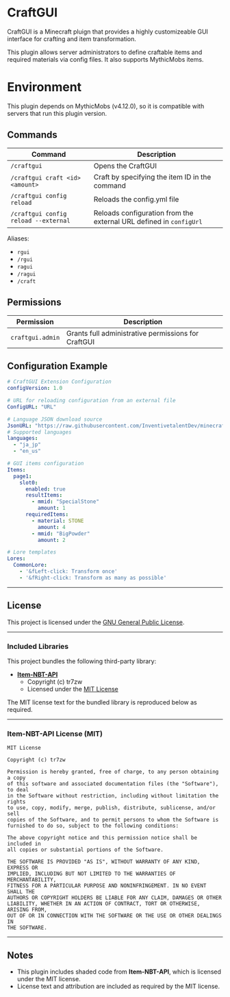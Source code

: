 # CraftGUI

CraftGUI is a Minecraft pluign that provides a highly customizeable GUI interface for crafting and item transformation.

This plugin allows server administrators to define craftable items and required materials via config files.
It also supports MythicMobs items.

# Environment
This plugin depends on MythicMobs (v4.12.0), so it is compatible with servers that run this plugin version.

## Commands

| Command | Description |
|----------|-------------|
| `/craftgui` | Opens the CraftGUI |
| `/craftgui craft <id> <amount>` | Craft by specifying the item ID in the command |
| `/craftgui config reload` | Reloads the config.yml file |
| `/craftgui config reload --external` | Reloads configuration from the external URL defined in `configUrl` |

Aliases:
- `rgui`
- `/rgui`
- `ragui`
- `/ragui`
- `/craft`

## Permissions

| Permission | Description |
|-------------|-------------|
| `craftgui.admin` | Grants full administrative permissions for CraftGUI |


## Configuration Example

```yaml
# CraftGUI Extension Configuration
configVersion: 1.0

# URL for reloading configuration from an external file
ConfigURL: "URL"

# Language JSON download source
JsonURL: "https://raw.githubusercontent.com/InventivetalentDev/minecraft-assets/1.15.2/assets/minecraft/lang/"
# Supported languages
languages:
  - "ja_jp"
  - "en_us"

# GUI items configuration
Items:
  page1:
    slot0:
      enabled: true
      resultItems:
        - mmid: "SpecialStone"
          amount: 1
      requiredItems:
        - material: STONE
          amount: 4
        - mmid: "BigPowder"
          amount: 2

# Lore templates
Lores:
  CommonLore:
    - '&fLeft-click: Transform once'
    - '&fRight-click: Transform as many as possible'
```

---

## License

This project is licensed under the [GNU General Public License](LICENSE).

---

### Included Libraries

This project bundles the following third-party library:

- **[Item-NBT-API](https://github.com/tr7zw/Item-NBT-API)**  
  - Copyright (c) tr7zw  
  - Licensed under the [MIT License](https://opensource.org/licenses/MIT)

The MIT license text for the bundled library is reproduced below as required.

---

### Item-NBT-API License (MIT)

```
MIT License

Copyright (c) tr7zw

Permission is hereby granted, free of charge, to any person obtaining a copy
of this software and associated documentation files (the "Software"), to deal
in the Software without restriction, including without limitation the rights
to use, copy, modify, merge, publish, distribute, sublicense, and/or sell
copies of the Software, and to permit persons to whom the Software is
furnished to do so, subject to the following conditions:

The above copyright notice and this permission notice shall be included in
all copies or substantial portions of the Software.

THE SOFTWARE IS PROVIDED "AS IS", WITHOUT WARRANTY OF ANY KIND, EXPRESS OR
IMPLIED, INCLUDING BUT NOT LIMITED TO THE WARRANTIES OF MERCHANTABILITY,
FITNESS FOR A PARTICULAR PURPOSE AND NONINFRINGEMENT. IN NO EVENT SHALL THE
AUTHORS OR COPYRIGHT HOLDERS BE LIABLE FOR ANY CLAIM, DAMAGES OR OTHER
LIABILITY, WHETHER IN AN ACTION OF CONTRACT, TORT OR OTHERWISE, ARISING FROM,
OUT OF OR IN CONNECTION WITH THE SOFTWARE OR THE USE OR OTHER DEALINGS IN
THE SOFTWARE.
```

---

## Notes

- This plugin includes shaded code from **Item-NBT-API**, which is licensed under the MIT license.
- License text and attribution are included as required by the MIT license.
